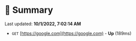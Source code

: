 # 📖 Summary
Last updated: **10/1/2022, 7:02:14 AM**

- `GET` [https://google.com](https://google.com) - **Up** (189ms)
